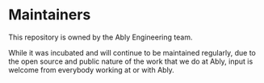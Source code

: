 # Maintainers

This repository is owned by the Ably Engineering team.

While it was incubated and will continue to be maintained regularly,
due to the open source and public nature of the work that we do at Ably,
input is welcome from everybody working at or with Ably.
